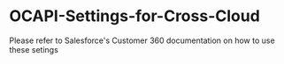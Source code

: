 # OCAPI-Settings-for-Cross-Cloud
Please refer to Salesforce's Customer 360 documentation on how to use these setings
